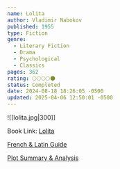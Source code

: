 ```yaml
---
name: Lolita
author: Vladimir Nabokov
published: 1955
type: Fiction
genre:
  - Literary Fiction
  - Drama
  - Psychological
  - Classics
pages: 362
rating: 🌕🌕🌕🌕🌑
status: Completed
date: 2024-08-18 18:26:05 -0500
updated: 2025-04-06 12:50:01 -0500
---
```


![[lolita.jpg|300]]

Book Link: [Lolita](https://www.goodreads.com/book/show/7604.Lolita)

[French & Latin Guide](https://en.m.wikibooks.org/wiki/Lolita)

[Plot Summary & Analysis](https://www.litcharts.com/lit/lolita/summary)
